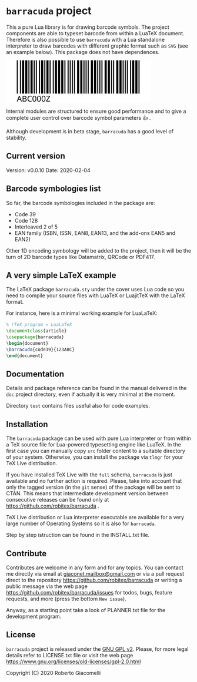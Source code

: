 # `barracuda` project

This a pure Lua library is for drawing barcode symbols. The project components
are able to typeset barcode from within a LuaTeX document. Therefore is also
possible to use `barracuda` with a Lua standalone interpreter to draw barcodes
with different graphic format such as `SVG` (see an example below). This package
does not have dependences.

![a Code39 symbol in SVG format](/test/test-ga-svg/test-code39.svg)

Internal modules are structured to ensure good performance and to give a
complete user control over barcode symbol parameters :thumbsup: .

Although development is in beta stage, `barracuda` has a good level of
stability.

## Current version

Version: v0.0.10
Date: 2020-02-04

## Barcode symbologies list

So far, the barcode symbologies included in the package are:

- Code 39
- Code 128
- Interleaved 2 of 5
- EAN family (ISBN, ISSN, EAN8, EAN13, and the add-ons EAN5 and EAN2)

Other 1D encoding symbology will be added to the project, then it will be the
turn of 2D barcode types like Datamatrix, QRCode or PDF417.

## A very simple LaTeX example

The LaTeX package `barracuda.sty` under the cover uses Lua code so you need to
compile your source files with LuaTeX or LuajitTeX with the LaTeX format.

For instance, here is a minimal working example for LuaLaTeX:

```latex
% !TeX program = LuaLaTeX
\documentclass{article}
\usepackage{barracuda}
\begin{document}
\barracuda{code39}{123ABC}
\end{document}
```

## Documentation

Details and package reference can be found in the manual delivered in the `doc`
project directory, even if actually it is very minimal at the moment.

Directory `test` contains files useful also for code examples.

## Installation

The `barracuda` package can be used with pure Lua interpreter or from within a
TeX source file for Lua-powered typesetting engine like LuaTeX. In the first
case you can manually copy `src` folder content to a suitable directory of
your system. Otherwise, you can install the package via `tlmgr` for your TeX
Live distribution.

If you have installed TeX Live with the `full` schema, `barracuda` is just
available and no further action is required. Please, take into account that
only the tagged version (in the `git` sense) of the package will be sent to
CTAN. This means that intermediate development version between consecutive
releases can be found only at <https://github.com/robitex/barracuda> .

TeX Live distribution or Lua interpreter executable are available for a very
large number of Operating Systems so it is also for `barracuda`.

Step by step istruction can be found in the INSTALL.txt file.

## Contribute

Contributes are welcome in any form and for any topics. You can contact me
directly via email at giaconet.mailbox@gmail.com or via a pull request direct to
the repository <https://github.com/robitex/barracuda> or writing a public
message via the web page <https://github.com/robitex/barracuda/issues> for
todos, bugs, feature requests, and more (press the bottom `New issue`).

Anyway, as a starting point take a look of PLANNER.txt file for the development
program.

## License

`barracuda` project is released under the
[GNU GPL v2](https://www.gnu.org/licenses/old-licenses/gpl-2.0.html).
Please, for more legal details refer to LICENSE.txt file or visit the web page
<https://www.gnu.org/licenses/old-licenses/gpl-2.0.html>

Copyright (C) 2020 Roberto Giacomelli
